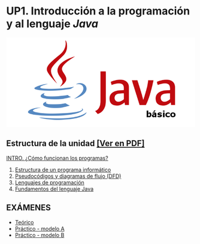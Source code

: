 # UP1. Introducción a la programación y al lenguaje _Java_

![java basico](java_basico.png)

## Estructura de la unidad [[Ver en PDF]]()
[INTRO. ¿Cómo funcionan los programas?]()
1.  [Estructura de un programa informático]()
2.  [Pseudocódigos y diagramas de flujo (DFD)]()
3.  [Lenguajes de programación]()
4.  [Fundamentos del lenguaje Java]() 

## EXÁMENES
- [Teórico](1_EXAMEN_TEÓRICO_UD1.pdf)
- [Práctico - modelo A](2_EXAMEN_PRÁCTICO_UD1_modelo_A.pdf)
- [Práctico - modelo B](3_EXAMEN_PRÁCTICO_UD1_modelo_B.pdf)
